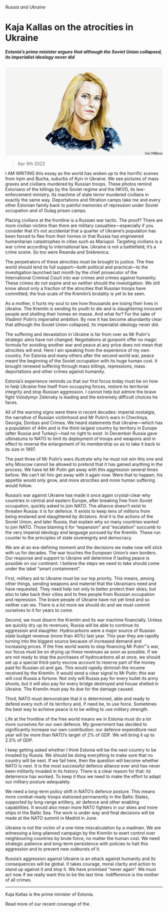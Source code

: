 ###### Russia and Ukraine

# Kaja Kallas on the atrocities in Ukraine 

##### Estonia’s prime minister argues that although the Soviet Union collapsed, its imperialist ideology never did 

![image](images/20220325_bid002.jpg) 

> Apr 9th 2022 

I AM WRITING this essay as the world has woken up to the horrific scenes from Irpin and Bucha, suburbs of Kyiv in Ukraine. We see pictures of mass graves and civilians murdered by Russian troops. These photos remind Estonians of the killings by the Soviet regime and the NKVD, its law-enforcement ministry. Its machine of state terror murdered civilians in exactly the same way. Deportations and filtration camps take me and every other Estonian family back to painful memories of repression under Soviet occupation and of Gulag prison camps.

Placing civilians at the frontline is a Russian war tactic. The proof? There are more civilian victims than there are military casualties—especially if you consider that it’s not accidental that a quarter of Ukraine’s population has been forced to flee from their homes or that Russia has engineered humanitarian catastrophes in cities such as Mariupol. Targeting civilians is a war crime according to international law. Ukraine is not a battlefield; it’s a crime scene. So too were Rwanda and Srebrenica.


The perpetrators of these atrocities must be brought to justice. The free world should lend its full support—both political and practical—to the investigation launched last month by the chief prosecutor of the International Criminal Court into war crimes and crimes against humanity. These crimes do not expire and so neither should the investigation. We still know about only a fraction of the atrocities that Russian troops have committed; the true scale of the Kremlin’s brutality is yet to be seen.

As a mother, it hurts my soul to see how thousands are losing their lives in Ukraine. The Kremlin is sending its youth to die and is slaughtering innocent people and shelling their homes en masse. And what for? For the sake of Vladimir Putin’s imperialist ambition. By now it has become abundantly clear that although the Soviet Union collapsed, its imperialist ideology never did.

The suffering and devastation in Ukraine is far from over as Mr Putin's strategic aims have not changed. Negotiations at gunpoint offer no magic formula for avoiding another war and peace at any price does not mean that atrocities will end. Here I am speaking from the experience of my own country. For Estonia and many others after the second world war, peace meant the beginning of the Soviet occupation with its huge human cost. It brought renewed suffering through mass killings, repressions, mass deportations and other crimes against humanity.

Estonia’s experience reminds us that our first focus today must be on how to help Ukraine free itself from occupying forces, restore its territorial integrity and stop Russian aggression. I cannot help but admire the brave fight Volodymyr Zelensky is leading and the extremely difficult choices he faces.

All of the warning signs were there in recent decades: imperial nostalgia, the narrative of Russian victimhood and Mr Putin’s wars in Chechnya, Georgia, Donbas and Crimea. We heard statements that Ukraine—which has a population of 44m and is the third-largest country by territory in Europe (after Russia and Turkey)—had no right to exist. In December Russia gave ultimatums to NATO to limit its deployment of troops and weapons and in effect to reverse the enlargement of its membership so as to take it back to its size in 1997.

The past three of Mr Putin’s wars illustrate why he must not win this one and why Moscow cannot be allowed to pretend that it has gained anything in the process. We have let Mr Putin get away with this aggression several times before. We can’t let him get away with it again now. Were that to happen, his appetite would only grow, and more atrocities and more human suffering would follow.

Russia’s war against Ukraine has made it once again crystal-clear why countries in central and eastern Europe, after breaking free from Soviet occupation, quickly asked to join NATO. The alliance doesn’t exist to threaten Russia: it is for defence. It exists to keep tens of millions from being enslaved and slaughtered by dictators. And it is the actions of the Soviet Union, and later Russia, that explain why so many countries wanted to join NATO. Those blaming it for “expansion” and “escalation” succumb to the very imperial ideology and language pursued by the Kremlin. These run counter to the principles of state sovereignty and democracy.

We are at an era-defining moment and the decisions we make now will stick with us for decades. The war touches the European Union’s own borders. Our response and support to Ukraine will determine if lasting peace is possible on our continent. I believe the steps we need to take should come under the label “smart containment”.

First, military aid to Ukraine must be our top priority. This means, among other things, sending weapons and materiel that the Ukrainians need and have requested. They need help not only to better protect their skies, but also to take back their cities and to free people from Russian occupation and repression. The brave people of Ukraine have not yet tired and so neither can we. There is a lot more we should do and we must commit ourselves to it for years to come.

Second, we must disarm the Kremlin and its war machine financially. Unless we quickly dry up its revenues, Russia will be able to continue its aggression and slaughter. Hydrocarbons were a major source of Russian state budget revenue (more than 40%) last year. This year they are rapidly turning into the biggest source because of increased demand and increasing prices. If the free world wants to stop financing Mr Putin”'s war, our focus must be on drying up these revenues as soon as possible. If we are not ready to stop the purchases of hydrocarbons all at once, we should set up a special third-party escrow account to reserve part of the money paid for Russian oil and gas. This would rapidly diminish the income received by the Kremlin. It would send a clear signal to Mr Putin: this war will cost Russia a fortune. Not only will Russia pay for every bullet its army shoots, but it will also pay for every bridge destroyed and house shelled in Ukraine. The Kremlin must pay its due for the damage caused.

Third, NATO must demonstrate that it is determined, able and ready to defend every inch of its territory and, if need be, to use force. Sometimes the best way to achieve peace is to be willing to use military strength.

Life at the frontline of the free world means we in Estonia must do a lot more ourselves for our own defence. My government has decided to significantly increase our own contribution: our defence expenditure next year will be more than NATO’s target of 2% of GDP. We will bring it up to 2.5% of GDP.

I keep getting asked whether I think Estonia will be the next country to be invaded by Russia. We should be doing everything to make sure that no country will be next. If we fail here, then the question will become whether NATO is next. It is the most successful defence alliance ever and has never been militarily invaded in its history. There is a clear reason for that: its deterrence has worked. To keep it thus we need to make the effort to adapt our military posture adequately.

We need a long-term policy shift in NATO’s defence posture. This means more combat-ready troops stationed permanently in the Baltic States, supported by long-range artillery, air defence and other enabling capabilities. It would also mean more NATO fighters in our skies and more ships in the Baltic Sea. The work is under way and final decisions will be made at the NATO summit in Madrid in June.

Ukraine is not the victim of a one-time miscalculation by a madman. We are witnessing a long-planned campaign by the Kremlin to exert control over neighbouring countries by brute force, no matter the human cost. We need strategic patience and long-term persistence with policies to halt this aggression and to prevent new outbursts of it.

Russia’s aggression against Ukraine is an attack against humanity and its consequences will be global. It takes courage, moral clarity and action to stand up against it and stop it. We have promised “never again”. We must act now if we really want this to be the last time. Indifference is the mother of all crimes.

_______________

Kaja Kallas is the prime minister of Estonia.

Read more of our recent coverage of the .


